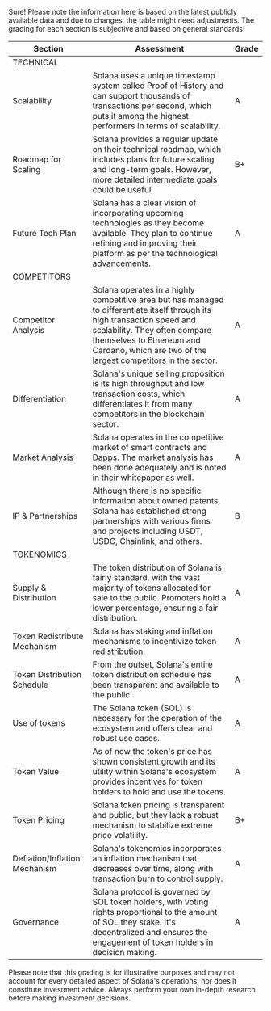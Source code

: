 Sure! Please note the information here is based on the latest publicly available data and due to changes, the table might need adjustments. The grading for each section is subjective and based on general standards:

| Section | Assessment | Grade |
| --- | --- | --- |
| TECHNICAL |  |  |
| Scalability | Solana uses a unique timestamp system called Proof of History and can support thousands of transactions per second, which puts it among the highest performers in terms of scalability. | A |
| Roadmap for Scaling | Solana provides a regular update on their technical roadmap, which includes plans for future scaling and long-term goals. However, more detailed intermediate goals could be useful. | B+ |
| Future Tech Plan | Solana has a clear vision of incorporating upcoming technologies as they become available. They plan to continue refining and improving their platform as per the technological advancements. | A |
| COMPETITORS |  |  |
| Competitor Analysis | Solana operates in a highly competitive area but has managed to differentiate itself through its high transaction speed and scalability. They often compare themselves to Ethereum and Cardano, which are two of the largest competitors in the sector. | A |
| Differentiation | Solana's unique selling proposition is its high throughput and low transaction costs, which differentiates it from many competitors in the blockchain sector. | A |
| Market Analysis | Solana operates in the competitive market of smart contracts and Dapps. The market analysis has been done adequately and is noted in their whitepaper as well. | A |
| IP & Partnerships | Although there is no specific information about owned patents, Solana has established strong partnerships with various firms and projects including USDT, USDC, Chainlink, and others. | B |
| TOKENOMICS |  |  |
| Supply & Distribution | The token distribution of Solana is fairly standard, with the vast majority of tokens allocated for sale to the public. Promoters hold a lower percentage, ensuring a fair distribution. | A |
| Token Redistribute Mechanism | Solana has staking and inflation mechanisms to incentivize token redistribution. | A |
| Token Distribution Schedule | From the outset, Solana's entire token distribution schedule has been transparent and available to the public. | A |
| Use of tokens | The Solana token (SOL) is necessary for the operation of the ecosystem and offers clear and robust use cases. | A |
| Token Value | As of now the token's price has shown consistent growth and its utility within Solana's ecosystem provides incentives for token holders to hold and use the tokens. | A |
| Token Pricing | Solana token pricing is transparent and public, but they lack a robust mechanism to stabilize extreme price volatility. | B+ |
| Deflation/Inflation Mechanism | Solana's tokenomics incorporates an inflation mechanism that decreases over time, along with transaction burn to control supply. | A |
| Governance | Solana protocol is governed by SOL token holders, with voting rights proportional to the amount of SOL they stake. It's decentralized and ensures the engagement of token holders in decision making. | A |

Please note that this grading is for illustrative purposes and may not account for every detailed aspect of Solana's operations, nor does it constitute investment advice. Always perform your own in-depth research before making investment decisions.
